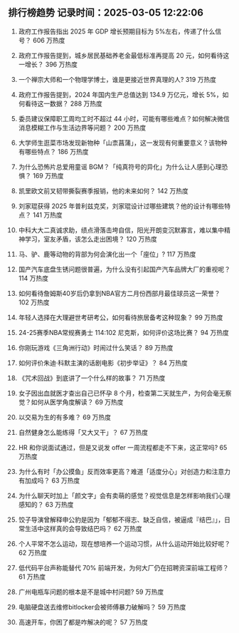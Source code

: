 
## 排行榜趋势 记录时间：2025-03-05 12:22:06
  
  1. 政府工作报告指出 2025 年 GDP 增长预期目标为 5%左右，传递了什么信号？ 606 万热度
    
  2. 政府工作报告提到，城乡居民基础养老金最低标准再提高 20 元，如何看待这一增长？ 396 万热度
    
  3. 一个禅宗大师和一个物理学博士，谁是更接近世界真理的人? 319 万热度
    
  4. 政府工作报告提到，2024 年国内生产总值达到 134.9 万亿元，增长 5%，如何看待这一数据？ 288 万热度
    
  5. 委员建议保障职工周均工时不超过 44 小时，可能有哪些难点？如何解决微信消息模糊工作与生活边界等问题？ 200 万热度
    
  6. 大学师生逛菜市场发现新物种「山柰菖蒲」，这一发现有何重要意义？该物种有哪些特点？ 186 万热度
    
  7. 为什么恐怖片总爱用童谣 BGM？「纯真符号的异化」为什么让人感到心理恐惧？ 169 万热度
    
  8. 凯里欧文前叉韧带撕裂赛季报销，他的未来如何？ 142 万热度
    
  9. 刘家琨获得 2025 年普利兹克奖，刘家琨设计过哪些建筑？他的设计有哪些特点？ 141 万热度
    
  10. 中科大大二真诚求助，绩点滑落击垮自信，阳光开朗变沉默寡言，难以集中精神学习，室友矛盾，该怎么走出困境？ 120 万热度
    
  11. 马、驴、鹿等动物的背部为何会演化出一个「座位」? 117 万热度
    
  12. 国产汽车底盘生锈问题很普遍，为什么没有引起国产汽车品牌大厂的重视呢？ 114 万热度
    
  13. 如何看待詹姆斯40岁后仍拿到NBA官方二月份西部月最佳球员这一荣誉？ 102 万热度
    
  14. 年轻人选择在大理避世考研考公，如何看待旅居备考这种现象？ 99 万热度
    
  15. 24-25赛季NBA常规赛勇士 114:102 尼克斯，如何评价这场比赛？ 94 万热度
    
  16. 你刚玩游戏《三角洲行动》时闹过什么笑话？ 89 万热度
    
  17. 如何评价朱迪·科默主演的话剧电影《初步举证》？ 84 万热度
    
  18. 《咒术回战》到底讲了一个什么样的故事？ 71 万热度
    
  19. 女子因出血就医才查出自己已怀孕 8 个月，检查第二天就生产，为何会毫无察觉？如何从医学角度解读？ 69 万热度
    
  20. 以交易为生的有多难？ 69 万热度
    
  21. 自然健身怎么能练得「又大又干」？ 67 万热度
    
  22. HR 和你说面试通过，但是又说发 offer 一周流程都走不下来，这正常吗? 65 万热度
    
  23. 为什么有时「办公摸鱼」反而效率更高？难道「适度分心」对创造力和注意力有加成吗？ 63 万热度
    
  24. 为什么聊天时加上「颜文字」会有卖萌的感觉？视觉信息是怎样影响我们心理感知的？ 63 万热度
    
  25. 饺子导演曾解释申公豹是因为「郁郁不得志、缺乏自信，被逼成『结巴』」，日常生活中这样真的会导致结巴吗？ 62 万热度
    
  26. 个人平常不怎么运动，现在想培养一个运动习惯，从什么运动开始比较好呢？ 62 万热度
    
  27. 低代码平台声称能替代 70% 前端开发，为何大厂仍在招聘资深前端工程师？ 61 万热度
    
  28. 广州电瓶车问题的根本是不是城中村问题? 59 万热度
    
  29. 电脑硬盘送去维修bitlocker会被师傅暴力破解吗？ 59 万热度
    
  30. 高速开车，你困了都是咋解决的呢？ 57 万热度
    